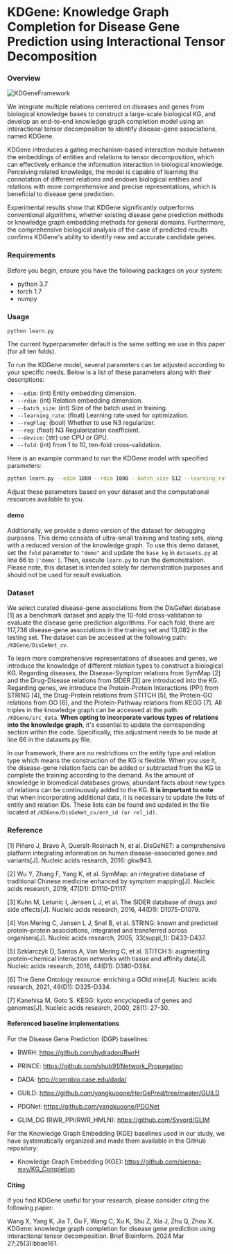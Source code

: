 # KDGene: Knowledge Graph Completion for Disease Gene Prediction using Interactional Tensor Decomposition
### Overview

![KDGeneFramework](KDGeneFramework.png)

We integrate multiple relations centered on diseases and genes from biological knowledge bases to construct a large-scale biological KG, and develop an end-to-end knowledge graph completion model using an interactional tensor decomposition to identify disease-gene associations, named KDGene. 

KDGene introduces a gating mechanism-based interaction module between the embeddings of entities and relations to tensor decomposition, which can effectively enhance the information interaction in biological knowledge. Perceiving related knowledge, the model is capable of learning the connotation of different relations and endows biological entities and relations with more comprehensive and precise representations, which is beneficial to disease gene prediction. 

Experimental results show that KDGene significantly outperforms conventional algorithms, whether existing disease gene prediction methods or knowledge graph embedding methods for general domains. Furthermore, the comprehensive biological analysis of the case of predicted results confirms KDGene's ability to identify new and accurate candidate genes.

### Requirements

Before you begin, ensure you have the following packages on your system:

- python 3.7
- torch 1.7
- numpy

### Usage

```
python learn.py
```

The current hyperparameter default is the same setting we use in this paper (for all ten folds).

To run the KDGene model, several parameters can be adjusted according to your specific needs. Below is a list of these parameters along with their descriptions: 

- `--edim`: (int) Entity embedding dimension. 
- `--rdim`: (int) Relation embedding dimension. 
- `--batch_size`: (int) Size of the batch used in training.
- `--learning_rate`: (float) Learning rate used for optimization. 
- `--regFlag`: (bool) Whether to use N3 regularizer. 
- `--reg`: (float) N3 Regularization coefficient. 
- `--device`: (str) use CPU or GPU.
- `--fold`: (int) from 1 to 10, ten-fold cross-validation.

Here is an example command to run the KDGene model with specified parameters: 

```bash
python learn.py --edim 1000 --rdim 1000 --batch_size 512 --learning_rate 0.1 --reg 0.1 --device 'cuda:0' --fold 1
```

Adjust these parameters based on your dataset and the computational resources available to you.

#### demo 

Additionally, we provide a demo version of the dataset for debugging purposes. This demo consists of ultra-small training and testing sets, along with a reduced version of the knowledge graph. To use this demo dataset, set the `fold` parameter to `"demo"` and update the `base_kg` in `datasets.py` at line 66 to `['demo']`. Then, execute `learn.py` to run the demonstration. Please note, this dataset is intended solely for demonstration purposes and should not be used for result evaluation.

### Dataset

We select curated disease-gene associations from the DisGeNet database [1] as a benchmark dataset and apply the 10-fold cross-validation to evaluate the disease gene prediction algorithms. For each fold, there are 117,738 disease-gene associations in the training set and 13,082 in the testing set.  The dataset can be accessed at the following path: `/KDGene/DisGeNet_cv`.

To learn more comprehensive representations of diseases and genes, we introduce the knowledge of different relation types to construct a biological KG. Regarding diseases, the Disease-Symptom relations from SymMap [2] and the Drug-Disease relations from SIDER [3] are introduced into the KG. Regarding genes, we introduce the Protein-Protein Interactions (PPI) from STRING [4], the Drug-Protein relations from STITCH [5], the Protein-GO relations from GO [6], and the Protein-Pathway relations from KEGG [7]. All triples in the knowledge graph can be accessed at the path: `/KDGene/src_data`. **When opting to incorporate various types of relations into the knowledge graph**, it's essential to update the corresponding section within the code. Specifically, this adjustment needs to be made at line 66 in the datasets.py file.

In our framework, there are no restrictions on the entity type and relation type which means the construction of the KG is flexible. When you use it, the disease-gene relation facts can be added or subtracted from the KG to complete the training according to the demand. As the amount of knowledge in biomedical databases grows, abundant facts about new types of relations can be continuously added to the KG. **It is important to note** that when incorporating additional data, it is necessary to update the lists of entity and relation IDs. These lists can be found and updated in the file located at `/KDGene/DisGeNet_cv/ent_id (or rel_id)`.

### Reference

[1] Piñero J, Bravo À, Queralt-Rosinach N, et al. DisGeNET: a comprehensive platform integrating information on human disease-associated genes and variants[J]. Nucleic acids research, 2016: gkw943.

[2] Wu Y, Zhang F, Yang K, et al. SymMap: an integrative database of traditional Chinese medicine enhanced by symptom mapping[J]. Nucleic acids research, 2019, 47(D1): D1110-D1117.

[3] Kuhn M, Letunic I, Jensen L J, et al. The SIDER database of drugs and side effects[J]. Nucleic acids research, 2016, 44(D1): D1075-D1079.

[4] Von Mering C, Jensen L J, Snel B, et al. STRING: known and predicted protein–protein associations, integrated and transferred across organisms[J]. Nucleic acids research, 2005, 33(suppl_1): D433-D437.

[5] Szklarczyk D, Santos A, Von Mering C, et al. STITCH 5: augmenting protein–chemical interaction networks with tissue and affinity data[J]. Nucleic acids research, 2016, 44(D1): D380-D384.

[6] The Gene Ontology resource: enriching a GOld mine[J]. Nucleic acids research, 2021, 49(D1): D325-D334.

[7] Kanehisa M, Goto S. KEGG: kyoto encyclopedia of genes and genomes[J]. Nucleic acids research, 2000, 28(1): 27-30.

#### Referenced baseline implementations

For the Disease Gene Prediction (DGP) baselines:

- RWRH: https://github.com/hydradon/RwrH

- PRINCE: https://github.com/shub91/Network_Propagation

- DADA: http://compbio.case.edu/dada/

- GUILD: https://github.com/yangkuoone/HerGePred/tree/master/GUILD

- PDGNet: https://github.com/yangkuoone/PDGNet

- GLIM_DG (RWR_PPI/RWR_HMLN): https://github.com/Svvord/GLIM

For the Knowledge Graph Embedding (KGE) baselines used in our study, we have systematically organized and made them available in the GitHub repository:

- Knowledge Graph Embedding (KGE): https://github.com/sienna-wxy/KG_Completion

#### Citing

If you find KDGene useful for your research, please consider citing the following paper:

Wang X, Yang K, Jia T, Gu F, Wang C, Xu K, Shu Z, Xia J, Zhu Q, Zhou X. KDGene: knowledge graph completion for disease gene prediction using interactional tensor decomposition. Brief Bioinform. 2024 Mar 27;25(3):bbae161.
